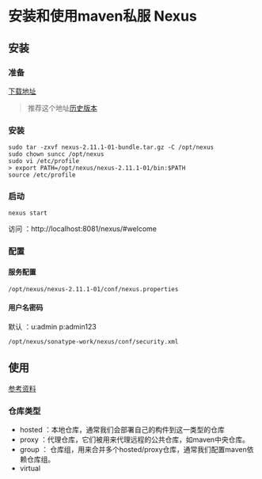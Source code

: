 # 安装和使用maven私服 Nexus
## 安装
### 准备
[下载地址](http://www.sonatype.org/nexus/go/)
> 推荐这个地址[历史版本](http://www.sonatype.org/nexus/archived/)

### 安装
```
sudo tar -zxvf nexus-2.11.1-01-bundle.tar.gz -C /opt/nexus
sudo chown suncc /opt/nexus
sudo vi /etc/profile
> export PATH=/opt/nexus/nexus-2.11.1-01/bin:$PATH
source /etc/profile
```
### 启动
```
nexus start
```
访问 ：http://localhost:8081/nexus/#welcome

### 配置
#### 服务配置
```
/opt/nexus/nexus-2.11.1-01/conf/nexus.properties
```
#### 用户名密码
默认 ：u:admin p:admin123
```
/opt/nexus/sonatype-work/nexus/conf/security.xml
```

## 使用
[参考资料](http://aijezdm915.iteye.com/blog/1335025)

### 仓库类型
- hosted ：本地仓库，通常我们会部署自己的构件到这一类型的仓库
- proxy ：代理仓库，它们被用来代理远程的公共仓库，如maven中央仓库。
- group ： 仓库组，用来合并多个hosted/proxy仓库，通常我们配置maven依赖仓库组。
- virtual